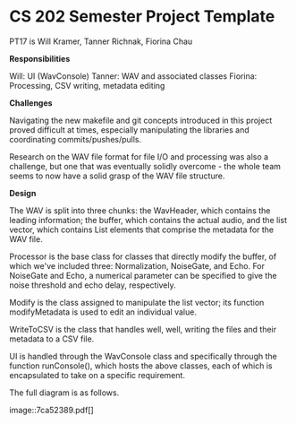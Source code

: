 # CS 202 Semester Project Template

PT17 is Will Kramer, Tanner Richnak, Fiorina Chau

**Responsibilities**

Will: UI (WavConsole)
Tanner: WAV and associated classes
Fiorina: Processing, CSV writing, metadata editing

**Challenges**

Navigating the new makefile and git concepts introduced in this project proved difficult at times, especially manipulating the libraries and coordinating commits/pushes/pulls. 

Research on the WAV file format for file I/O and processing was also a challenge, but one that was eventually solidly overcome - the whole team seems to now have a solid grasp of the WAV file structure. 

**Design**

The WAV is split into three chunks: the WavHeader, which contains the leading information; the buffer, which contains the actual audio, and the list vector, which contains List elements that comprise the metadata for the WAV file. 
 
Processor is the base class for classes that directly modify the buffer, of which we've included three: Normalization, NoiseGate, and Echo. For NoiseGate and Echo, a numerical parameter can be specified to give the noise threshold and echo delay, respectively. 

Modify is the class assigned to manipulate the list vector; its function modifyMetadata is used to edit an individual value.

WriteToCSV is the class that handles well, well, writing the files and their metadata to a CSV file.  

UI is handled through the WavConsole class and specifically through the function runConsole(), which hosts the above classes, each of which is encapsulated to take on a specific requirement. 

The full diagram is as follows.

image::7ca52389.pdf[]





  
